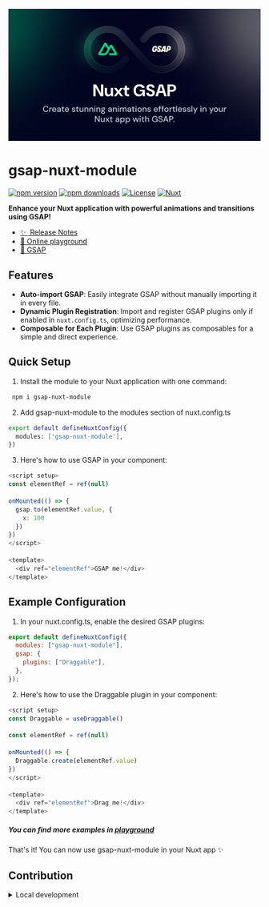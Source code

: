 <!--
Get your module up and running quickly.

Find and replace all on all files (CMD+SHIFT+F):
- Name: gsap-nuxt-module
- Package name: gsap-nuxt-module
- Description: GSAP integration for Nuxt.
-->

![gsap-nuxt-module](https://github.com/LucaArgentieri/gsap-nuxt-module/blob/main/docs/public/social-card.jpg)

# gsap-nuxt-module

[![npm version][npm-version-src]][npm-version-href]
[![npm downloads][npm-downloads-src]][npm-downloads-href]
[![License][license-src]][license-href]
[![Nuxt][nuxt-src]][nuxt-href]

**Enhance your Nuxt application with powerful animations and transitions using GSAP!**

- [✨ &nbsp;Release Notes](/CHANGELOG.md)
- [🏀 Online playground](https://stackblitz.com/edit/gsap-nuxt-module?file=app.vue)
- [📖 GSAP](https://gsap.com/)

## Features

- **Auto-import GSAP**: Easily integrate GSAP without manually importing it in every file.
- **Dynamic Plugin Registration**: Import and register GSAP plugins only if enabled in `nuxt.config.ts`, optimizing performance.
- **Composable for Each Plugin**: Use GSAP plugins as composables for a simple and direct experience.

## Quick Setup

1. Install the module to your Nuxt application with one command:

<!-- ```bash
npx nuxi module add gsap-nuxt-module
``` -->

```bash
 npm i gsap-nuxt-module
```

2. Add gsap-nuxt-module to the modules section of nuxt.config.ts

```bash
export default defineNuxtConfig({
  modules: ['gsap-nuxt-module'],
})
```

3. Here's how to use GSAP in your component:

```js
<script setup>
const elementRef = ref(null)

onMounted(() => {
  gsap.to(elementRef.value, {
    x: 100
  })
})
</script>

<template>
  <div ref="elementRef">GSAP me!</div>
</template>
```

## Example Configuration

1. In your nuxt.config.ts, enable the desired GSAP plugins:

```js
export default defineNuxtConfig({
  modules: ["gsap-nuxt-module"],
  gsap: {
    plugins: ["Draggable"],
  },
});
```

2. Here's how to use the Draggable plugin in your component:

```js
<script setup>
const Draggable = useDraggable()

const elementRef = ref(null)

onMounted(() => {
  Draggable.create(elementRef.value)
})
</script>

<template>
  <div ref="elementRef">Drag me!</div>
</template>
```

##### You can find more examples in [playground](https://github.com/LucaArgentieri/gsap-nuxt-module/tree/main/playground/pages)

That's it! You can now use gsap-nuxt-module in your Nuxt app ✨

## Contribution

<details>
  <summary>Local development</summary>
  
  ```bash
  # Install dependencies
  npm install
  
  # Generate type stubs
  npm run dev:prepare
  
  # Develop with the playground
  npm run dev
  
  # Build the playground
  npm run dev:build
  
  # Run ESLint
  npm run lint
  
  # Run Vitest
  npm run test
  npm run test:watch
  
  # Release new version
  npm run release
  ```

</details>

<!-- Badges -->

[npm-version-src]: https://img.shields.io/npm/v/gsap-nuxt-module/latest.svg?style=flat&colorA=020420&colorB=00DC82
[npm-version-href]: https://npmjs.com/package/gsap-nuxt-module
[npm-downloads-src]: https://img.shields.io/npm/dm/gsap-nuxt-module.svg?style=flat&colorA=020420&colorB=00DC82
[npm-downloads-href]: https://npm.chart.dev/gsap-nuxt-module
[license-src]: https://img.shields.io/npm/l/gsap-nuxt-module.svg?style=flat&colorA=020420&colorB=00DC82
[license-href]: https://npmjs.com/package/gsap-nuxt-module
[nuxt-src]: https://img.shields.io/badge/Nuxt-020420?logo=nuxt.js
[nuxt-href]: https://nuxt.com
